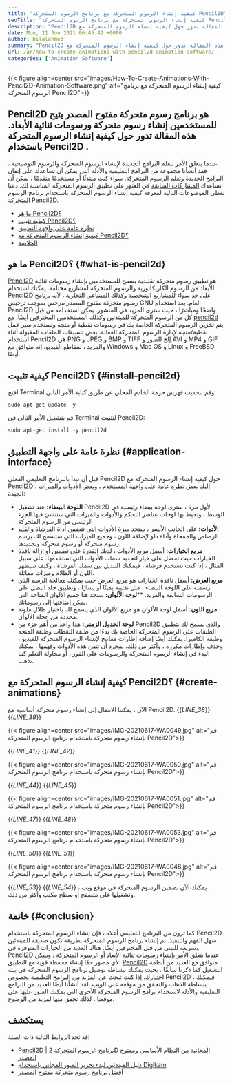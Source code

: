 ```yaml
---
title: "كيفية إنشاء الرسوم المتحركة مع برنامج الرسوم المتحركة Pencil2D" 
seoTitle: "كيفية إنشاء الرسوم المتحركة مع برنامج الرسوم المتحركة Pencil2D" 
description: "Pencil2D هو برنامج رسوم متحركة مفتوح المصدر يتيح للمستخدمين إنشاء رسوم متحركة ورسومات ثنائية الأبعاد. هذه المقالة تدور حول كيفية إنشاء الرسوم المتحركة مع Pencil2D." 
date: Mon, 21 Jun 2021 06:45:42 +0000
author: bilalahmed
summary: "Pencil2D هو برنامج رسوم متحركة مفتوح المصدر يتيح للمستخدمين إنشاء رسوم متحركة ورسومات ثنائية الأبعاد. هذه المقالة تدور حول كيفية إنشاء الرسوم المتحركة مع Pencil2D." 
url: /ar/how-to-create-animations-with-pencil2d-animation-software/
categories: ['Animation Software']
---
```


{{< figure align=center src="images/How-To-Create-Animations-With-Pencil2D-Animation-Software.png" alt="كيفية إنشاء الرسوم المتحركة مع برنامج الرسوم المتحركة Pencil2D">}}


## **Pencil2D هو برنامج رسوم متحركة مفتوح المصدر يتيح للمستخدمين إنشاء رسوم متحركة ورسومات ثنائية الأبعاد. هذه المقالة تدور حول كيفية إنشاء الرسوم المتحركة باستخدام Pencil2D** .
عندما يتعلق الأمر بتعلم البرامج الجديدة لإنشاء الرسوم المتحركة والرسوم التوضيحية ، فقد أنشأنا مجموعة من البرامج التعليمية والأدلة التي يمكن أن تساعدك على إتقان البرامج الجديدة وتعلم الرسوم المتحركة. سواء كنت مبتدئًا أو مستخدمًا متقدمًا ، يمكن أن تساعدك [المشاركات السابقة][1] في العثور على تطبيق الرسوم المتحركة المناسبة لك. دعنا نغطي الموضوعات التالية لمعرفة كيفية إنشاء الرسوم المتحركة باستخدام برنامج الرسوم المتحركة Pencil2D.
  * [ما هو Pencil2D؟][2]
  * [كيفية تثبيت Pencil2D؟][3]
  * [نظرة عامة على واجهة التطبيق][4]
  * [كيفية إنشاء الرسوم المتحركة مع Pencil2D؟][5]
  * [الخلاصة][6]

## ما هو Pencil2D؟ {#what-is-pencil2d}

[Pencil2D][7] هو تطبيق رسوم متحركة تقليدية يسمح للمستخدمين بإنشاء رسومات ثنائية الأبعاد من الرسوم الكاريكاتورية والرسوم المتحركة لمشاريع مختلفة. يمكنك استخدام Pencil2D على حد سواء للمشاريع الشخصية وكذلك المساعي التجارية ، لأنه برنامج رسوم متحركة مفتوح المصدر مرخص بموجب ترخيص GNU العام. يعد استخدام Pencil2D واضحًا ومباشرًا ، حيث سترى المزيد في المنشور. يمكن استخدامه من قبل كل من الرسوم المتحركة للمبتدئين وكذلك المستخدمين المحترفين أيضًا.
مع [pencil2d][7] يتم تخزين الرسوم المتحركة الخاصة بك في رسومات نقطية أو متجه وتستخدم سير عمل نقطية/متجه لإدارة الرسوم المتحركة الفعالة. بعض تنسيقات الملفات المقبولة أثناء استخدام Pencil2D هي PNG و JPEG و BMP و TIFF إلخ للصور و AVI و MP4 و GIF والمزيد ، لمقاطع الفيديو. إنه متوافق مع Windows و Mac OS و Linux و FreeBSD أيضًا.

## كيفية تثبيت Pencil2D؟ {#install-pencil2d}

افتح Terminal وقم بتحديث فهرس حزمة الخادم المحلي عن طريق كتابة الأمر التالي:
```
sudo apt-get update -y

```
قم بتشغيل الأمر التالي في Terminal لتثبيت Pencil2D:
```
sudo apt-get install -y pencil2d

```

## نظرة عامة على واجهة التطبيق {#application-interface}

قبل أن نبدأ بالبرنامج التعليمي الفعلي Pencil2D حول كيفية إنشاء الرسوم المتحركة مع Pencil2D ، إليك بعض نظرة عامة على واجهة المستخدم ، وبعض الأدوات والميزات الجيدة:
* **اللوحة البيضاء:**  عند تشغيل Pencil2D لأول مرة ، سترى لوحة بيضاء رئيسية في الوسط ، وتحيط بها لوحات عناصر التحكم والأدوات والميزات التي ستنشئ فيها الجزء الرئيسي من الرسوم المتحركة
* **الأدوات:**  على الجانب الأيسر ، ستجد ميزة الأدوات التي تتضمن أداة الفرشاة والقلم الرصاص والممحاة وأداة دلو لإضافة اللون ، وجميع الميزات التي ستسمح لك برسم رسوم متحركة أو رسوم متحركة وتحديدها.
* **مربع الخيارات:**  أسفل مربع الأدوات ، لديك القدرة على تضمين أو إزالة نافذة الخيارات حيث تحصل على خيار لتحديد سمات الأدوات التي تستخدمها. على سبيل المثال ، إذا كنت تستخدم فرشاة ، فيمكنك التبديل بين سمك الفرشاة ، وكيف سيظهر اللون أو الظلام وميزات مماثلة.
* **مربع العرض:**  أسفل نافذة الخيارات هو مربع العرض حيث يمكنك معالجة الرسم الذي رسمته على اللوحة البيضاء ، مثل تقليبه يمينًا أو يسارًا ، وتطبيق جلد البصل على الرسومات السابقة والمزيد.
****لوحة الألوان:**   ستجد هنا جميع الألوان المتاحة التي يمكن إضافتها إلى رسوماتك.
* **مربع اللون:**  أسفل لوحة الألوان هو مربع الألوان الذي يسمح لك باختيار ظلال ملونة محددة من عجلة الألوان.
* **لوحة الجدول الزمني:**  هذا واحد من أهم جزء من Pencil2D والذي يسمح لك بتطبيق الطبقات على الرسوم المتحركة الخاصة بك بدءًا من طبقة النقطات وطبقة المتجه وطبقة الكاميرا. يمكنك أيضًا إضافة إطارات مفاتيح لإنشاء الرسوم المتحركة للفيديو ، وحذف وإطارات مكررة ، وأكثر من ذلك.
بمجرد أن تتقن هذه الأدوات وفهمها ، يمكنك البدء في إنشاء الرسوم المتحركة والرسومات على الفور ، أو محاولة التعلم كما تذهب.

## كيفية إنشاء الرسوم المتحركة مع Pencil2D؟ {#create-animations}

الآن ، يمكننا الانتقال إلى إنشاء رسوم متحركة أساسية مع Pencil2D.
{{_LINE_38_}}
{{_LINE_39_}}

{{< figure align=center src="images/IMG-20210617-WA0049.jpg" alt="قم بإنشاء رسوم متحركة باستخدام برنامج الرسوم المتحركة Pencil2D">}}

{{_LINE_41_}}
{{_LINE_42_}}

{{< figure align=center src="images/IMG-20210617-WA0050.jpg" alt="قم بإنشاء رسوم متحركة باستخدام برنامج الرسوم المتحركة Pencil2D">}}

{{_LINE_44_}}
{{_LINE_45_}}

{{< figure align=center src="images/IMG-20210617-WA0051.jpg" alt="قم بإنشاء رسوم متحركة باستخدام برنامج الرسوم المتحركة Pencil2D">}}

{{_LINE_47_}}
{{_LINE_48_}}

{{< figure align=center src="images/IMG-20210617-WA0053.jpg" alt="قم بإنشاء رسوم متحركة باستخدام برنامج الرسوم المتحركة Pencil2D">}}

{{_LINE_50_}}
{{_LINE_51_}}

{{< figure align=center src="images/IMG-20210617-WA0048.jpg" alt="قم بإنشاء رسوم متحركة باستخدام برنامج الرسوم المتحركة Pencil2D">}}

{{_LINE_53_}}
{{_LINE_54_}}
يمكنك الآن تضمين الرسوم المتحركة في موقع ويب ، وتشغيلها على متصفح أو سطح مكتب وأكثر من ذلك.

## خاتمة {#conclusion}

كما ترون من البرنامج التعليمي أعلاه ، فإن إنشاء الرسوم المتحركة باستخدام Pencil2D سهل الفهم والتنفيذ. تم إنشاء برنامج الرسوم المتحركة بطريقة تكون صديقة للمبتدئين وسريعة للتبني من قبل المحترفين أيضًا. هناك العديد من الخيارات المتوفرة في Pencil2D عندما يتعلق الأمر بإنشاء رسومات ثنائية الأبعاد أو الرسوم المتحركة ، ويمكن لأي مصور حقًا إنشاء محفظة قوية مع التطبيق.
[Pencil2D][7] متوافق مع العديد من أنظمة التشغيل كما ذكرنا سابقًا ، بحيث يمكنك ببساطة توصيل برنامج الرسوم المتحركة في بيئة اختيارك. إذا كنت تبحث عن المزيد من البرامج التعليمية بخصوص Pencil2D ، فيمكنك ببساطة الذهاب والتحقق من موقعه على الويب. لقد أنشأنا أيضًا العديد من البرامج التعليمية والأدلة لاستخدام برامج الرسوم المتحركة الأخرى التي يمكنك العثور عليها على موقعنا ، لذلك تحقق منها لمزيد من الوضوح.

## يستكشف
قد تجد الروابط التالية ذات الصلة:
  * [Pencil2D | برنامج الرسوم المتحركة 2D المجانية من النظام الأساسي ومفتوح المصدر][7]
  * [دليل المبتدئين لبدء تحرير الصور المجاني باستخدام Digikam][8]
  * [أفضل برنامج رسوم متحركة مفتوح المصدر][9]



[1]: https://blog.containerize.com/
[2]: #what-is-pencil2d
[3]: #install-pencil2d
[4]: #application-interface
[5]: #create-animations
[6]: #conclusion
[7]: https://products.containerize.com/animation-software/pencil2d/
[8]: https://blog.containerize.com/animation-software/beginners-guide-to-start-free-image-editing-using-digikam/
[9]: https://products.containerize.com/animation-software/

